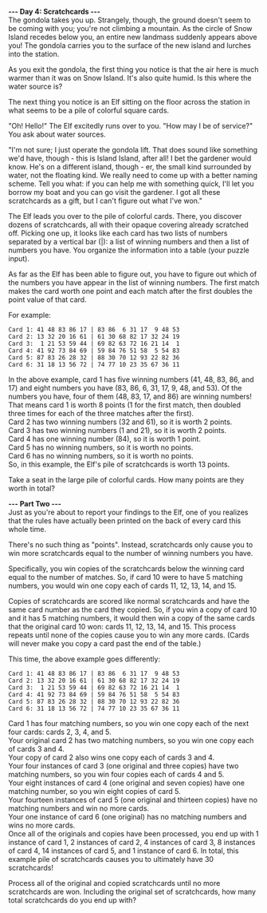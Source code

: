 **--- Day 4: Scratchcards ---**<br>
The gondola takes you up. Strangely, though, the ground doesn't seem to be coming with you; you're not climbing a mountain. As the circle of Snow Island recedes below you, an entire new landmass suddenly appears above you! The gondola carries you to the surface of the new island and lurches into the station.

As you exit the gondola, the first thing you notice is that the air here is much warmer than it was on Snow Island. It's also quite humid. Is this where the water source is?

The next thing you notice is an Elf sitting on the floor across the station in what seems to be a pile of colorful square cards.

"Oh! Hello!" The Elf excitedly runs over to you. "How may I be of service?" You ask about water sources.

"I'm not sure; I just operate the gondola lift. That does sound like something we'd have, though - this is Island Island, after all! I bet the gardener would know. He's on a different island, though - er, the small kind surrounded by water, not the floating kind. We really need to come up with a better naming scheme. Tell you what: if you can help me with something quick, I'll let you borrow my boat and you can go visit the gardener. I got all these scratchcards as a gift, but I can't figure out what I've won."

The Elf leads you over to the pile of colorful cards. There, you discover dozens of scratchcards, all with their opaque covering already scratched off. Picking one up, it looks like each card has two lists of numbers separated by a vertical bar (|): a list of winning numbers and then a list of numbers you have. You organize the information into a table (your puzzle input).

As far as the Elf has been able to figure out, you have to figure out which of the numbers you have appear in the list of winning numbers. The first match makes the card worth one point and each match after the first doubles the point value of that card.

For example:

```Card 1: 41 48 83 86 17 | 83 86  6 31 17  9 48 53```<br>
```Card 2: 13 32 20 16 61 | 61 30 68 82 17 32 24 19```<br>
```Card 3:  1 21 53 59 44 | 69 82 63 72 16 21 14  1```<br>
```Card 4: 41 92 73 84 69 | 59 84 76 51 58  5 54 83```<br>
```Card 5: 87 83 26 28 32 | 88 30 70 12 93 22 82 36```<br>
```Card 6: 31 18 13 56 72 | 74 77 10 23 35 67 36 11```<br>

In the above example, card 1 has five winning numbers (41, 48, 83, 86, and 17) and eight numbers you have (83, 86, 6, 31, 17, 9, 48, and 53). Of the numbers you have, four of them (48, 83, 17, and 86) are winning numbers! That means card 1 is worth 8 points (1 for the first match, then doubled three times for each of the three matches after the first).<br>
Card 2 has two winning numbers (32 and 61), so it is worth 2 points.<br>
Card 3 has two winning numbers (1 and 21), so it is worth 2 points.<br>
Card 4 has one winning number (84), so it is worth 1 point.<br>
Card 5 has no winning numbers, so it is worth no points.<br>
Card 6 has no winning numbers, so it is worth no points.<br>
So, in this example, the Elf's pile of scratchcards is worth 13 points.<br>

Take a seat in the large pile of colorful cards. How many points are they worth in total?

**--- Part Two ---**<br>
Just as you're about to report your findings to the Elf, one of you realizes that the rules have actually been printed on the back of every card this whole time.

There's no such thing as "points". Instead, scratchcards only cause you to win more scratchcards equal to the number of winning numbers you have.

Specifically, you win copies of the scratchcards below the winning card equal to the number of matches. So, if card 10 were to have 5 matching numbers, you would win one copy each of cards 11, 12, 13, 14, and 15.

Copies of scratchcards are scored like normal scratchcards and have the same card number as the card they copied. So, if you win a copy of card 10 and it has 5 matching numbers, it would then win a copy of the same cards that the original card 10 won: cards 11, 12, 13, 14, and 15. This process repeats until none of the copies cause you to win any more cards. (Cards will never make you copy a card past the end of the table.)

This time, the above example goes differently:

```Card 1: 41 48 83 86 17 | 83 86  6 31 17  9 48 53```<br>
```Card 2: 13 32 20 16 61 | 61 30 68 82 17 32 24 19```<br>
```Card 3:  1 21 53 59 44 | 69 82 63 72 16 21 14  1```<br>
```Card 4: 41 92 73 84 69 | 59 84 76 51 58  5 54 83```<br>
```Card 5: 87 83 26 28 32 | 88 30 70 12 93 22 82 36```<br>
```Card 6: 31 18 13 56 72 | 74 77 10 23 35 67 36 11```<br>

Card 1 has four matching numbers, so you win one copy each of the next four cards: cards 2, 3, 4, and 5.<br>
Your original card 2 has two matching numbers, so you win one copy each of cards 3 and 4.<br>
Your copy of card 2 also wins one copy each of cards 3 and 4.<br>
Your four instances of card 3 (one original and three copies) have two matching numbers, so you win four copies each of cards 4 and 5.<br>
Your eight instances of card 4 (one original and seven copies) have one matching number, so you win eight copies of card 5.<br>
Your fourteen instances of card 5 (one original and thirteen copies) have no matching numbers and win no more cards.<br>
Your one instance of card 6 (one original) has no matching numbers and wins no more cards.<br>
Once all of the originals and copies have been processed, you end up with 1 instance of card 1, 2 instances of card 2, 4 instances of card 3, 8 instances of card 4, 14 instances of card 5, and 1 instance of card 6. In total, this example pile of scratchcards causes you to ultimately have 30 scratchcards!<br>

Process all of the original and copied scratchcards until no more scratchcards are won. Including the original set of scratchcards, how many total scratchcards do you end up with?